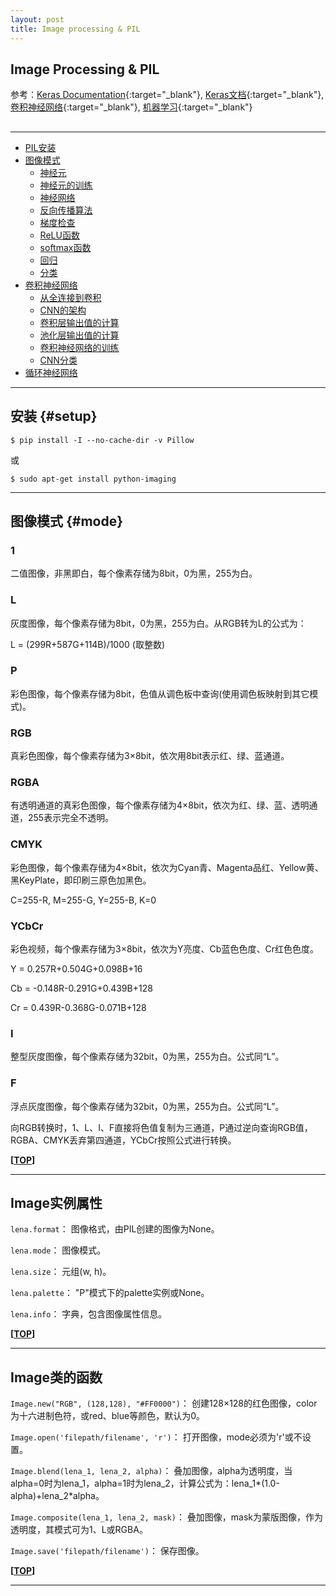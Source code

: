 ```yaml
---
layout: post
title: Image processing & PIL
---
```


<script type="text/javascript" src="{{site.baseurl}}/MathJax-2.7.0/MathJax.js?config=TeX-AMS-MML_HTMLorMML"></script>

## Image Processing & PIL

参考：[Keras Documentation][ref1]{:target="_blank"}, [Keras文档][ref2]{:target="_blank"}, [卷积神经网络][ref3]{:target="_blank"}, [机器学习][ref4]{:target="_blank"}

[ref1]:https://keras.io/
[ref2]:http://keras-cn.readthedocs.io/en/latest/
[ref3]:https://www.zybuluo.com/hanbingtao/note/485480
[ref4]:http://www.jianshu.com/p/28f02bb59fe5

<h2 id="top"></h2>

***

*   [PIL安装](#setup)
*   [图像模式](#mode)
    *   [神经元](#perceptron)
    *   [神经元的训练](#perceptron_train)
    *   [神经网络](#neural_network_m)
    *   [反向传播算法](#back_propagation)
    *   [梯度检查](#check)
    *   [ReLU函数](#relu)
    *   [softmax函数](#softmax)
    *   [回归](#regressor)
    *   [分类](#classification)
*   [卷积神经网络](#convolutional_neural_network)
    *   [从全连接到卷积](#dese_cnn)
    *   [CNN的架构](#cnn_stucture)
    *   [卷积层输出值的计算](#con_output)
    *   [池化层输出值的计算](#pool_output)
    *   [卷积神经网络的训练](#cnn_train)
    *   [CNN分类](#cnn_c)
*   [循环神经网络](#convolutional_neural_network)


***

## 安装 {#setup}

    $ pip install -I --no-cache-dir -v Pillow

或

    $ sudo apt-get install python-imaging

***

## 图像模式 {#mode}

### 1

二值图像，非黑即白，每个像素存储为8bit，0为黑，255为白。

### L

灰度图像，每个像素存储为8bit，0为黑，255为白。从RGB转为L的公式为：

L = (299R+587G+114B)/1000  (取整数)

### P

彩色图像，每个像素存储为8bit，色值从调色板中查询(使用调色板映射到其它模式)。

### RGB

真彩色图像，每个像素存储为3×8bit，依次用8bit表示红、绿、蓝通道。

### RGBA

有透明通道的真彩色图像，每个像素存储为4×8bit，依次为红、绿、蓝、透明通道，255表示完全不透明。

### CMYK

彩色图像，每个像素存储为4×8bit，依次为Cyan青、Magenta品红、Yellow黄、黑KeyPlate，即印刷三原色加黑色。

C=255-R, M=255-G, Y=255-B, K=0

### YCbCr

彩色视频，每个像素存储为3×8bit，依次为Y亮度、Cb蓝色色度、Cr红色色度。

Y = 0.257R+0.504G+0.098B+16

Cb = -0.148R-0.291G+0.439B+128

Cr = 0.439R-0.368G-0.071B+128

### I

整型灰度图像，每个像素存储为32bit，0为黑，255为白。公式同“L”。

### F

浮点灰度图像，每个像素存储为32bit，0为黑，255为白。公式同“L”。


向RGB转换时，1、L、I、F直接将色值复制为三通道，P通过逆向查询RGB值，RGBA、CMYK丢弃第四通道，YCbCr按照公式进行转换。

**[[TOP](#top)]**

***

## Image实例属性

`lena.format`： 图像格式，由PIL创建的图像为None。

`lena.mode`： 图像模式。

`lena.size`： 元组(w, h)。

`lena.palette`： "P"模式下的palette实例或None。

`lena.info`： 字典，包含图像属性信息。

**[[TOP](#top)]**

***

## Image类的函数

`Image.new("RGB", (128,128), "#FF0000")`： 创建128×128的红色图像，color为十六进制色符，或red、blue等颜色，默认为0。

`Image.open('filepath/filename', 'r')`： 打开图像，mode必须为'r'或不设置。

`Image.blend(lena_1, lena_2, alpha)`： 叠加图像，alpha为透明度，当alpha=0时为lena_1，alpha=1时为lena_2，计算公式为：lena_1*(1.0-alpha)+lena_2*alpha。

`Image.composite(lena_1, lena_2, mask)`： 叠加图像，mask为蒙版图像，作为透明度，其模式可为1、L或RGBA。

`Image.save('filepath/filename')`： 保存图像。




**[[TOP](#top)]**

***
